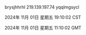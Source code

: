 brysjhhrhl 219.139.197.74 yqqlmgsycl

2024年 11月 01日 星期五 19:10:02 CST

2024年 11月 01日 星期五 11:10:02 GMT
